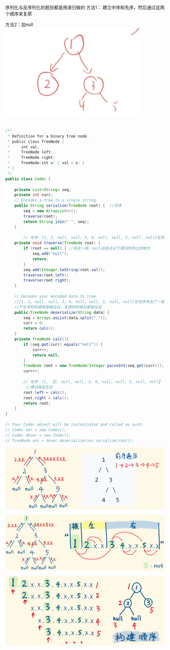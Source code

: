 

序列化与反序列化的题目都是用递归做的
方法1： 建立中序和先序，然后通过这两个顺序来复原


方法2：加null
![20210702090508](https://raw.githubusercontent.com/corykingsf/hack-system-design-pixel/main/pictures/20210702090508.png)

```java

/**
 * Definition for a binary tree node.
 * public class TreeNode {
 *     int val;
 *     TreeNode left;
 *     TreeNode right;
 *     TreeNode(int x) { val = x; }
 * }
 */
public class Codec {

    private List<String> seq;
    private int curr;
    // Encodes a tree to a single string.
    public String serialize(TreeNode root) {  //先序
        seq = new ArrayList<>();
        traverse(root);
        return String.join(" ", seq);
    }

        // 先序：[1, 2, null, null, 3, 4, null, null, 5, null, null]在先序多加了一些null
    private void traverse(TreeNode root) {
        if (root == null) { //多走一层，null这些点记下递归的终止的地方
            seq.add("null");
            return;
        }
        seq.add(Integer.toString(root.val));
        traverse(root.left);
        traverse(root.right);
    }

    // Decodes your encoded data to tree.
    //[1, 2, null, null, 3, 4, null, null, 5, null, null]在先序多加了一些null
    //产生序列的顺序是根左右，复原的时候也是根左右
    public TreeNode deserialize(String data) {
        seq = Arrays.asList(data.split(" "));
        curr = 0;
        return calc();
    }
    private TreeNode calc(){
        if (seq.get(curr).equals("null")) {
            curr++;
            return null;
        }
        TreeNode root = new TreeNode(Integer.parseInt(seq.get(curr)));  //复原根
        curr++;
        
        // 先序：[1, 【2, null, null, 3, 4, null, null, 5, null, null】 ]
         //递归搞定左右
        root.left = calc();  
        root.right = calc();
        return root;
    }
}

// Your Codec object will be instantiated and called as such:
// Codec ser = new Codec();
// Codec deser = new Codec();
// TreeNode ans = deser.deserialize(ser.serialize(root));

```



![20210701212328](https://raw.githubusercontent.com/corykingsf/hack-system-design-pixel/main/pictures/20210701212328.png)


![20210701212607](https://raw.githubusercontent.com/corykingsf/hack-system-design-pixel/main/pictures/20210701212607.png)


![20210701212640](https://raw.githubusercontent.com/corykingsf/hack-system-design-pixel/main/pictures/20210701212640.png)